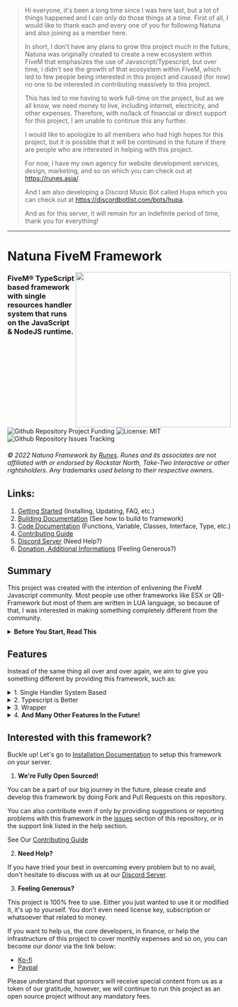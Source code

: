 > Hi everyone, it's been a long time since I was here last, but a lot of things happened and I can only do those things at a time. First of all, I would like to thank each and every one of you for following Natuna and also joining as a member here. 
> 
> In short, I don't have any plans to grow this project much in the future, Natuna was originally created to create a new ecosystem within FiveM that emphasizes the use of Javascript/Typescript, but over time, I didn't see the growth of that ecosystem within FiveM, which led to few people being interested in this project and caused (for now) no one to be interested in contributing massively to this project.
> 
> This has led to me having to work full-time on the project, but as we all know, we need money to live, including internet, electricity, and other expenses. Therefore, with no/lack of financial or direct support for this project, I am unable to continue this any further.
> 
> I would like to apologize to all members who had high hopes for this project, but it is possible that it will be continued in the future if there are people who are interested in helping with this project.
> 
> For now, I have my own agency for website development services, design, marketing, and so on which you can check out at https://runes.asia/. 
> 
> And I am also developing a Discord Music Bot called Hupa which you can check out at https://discordbotlist.com/bots/hupa.
> 
> And as for this server, it will remain for an indefinite period of time, thank you for everything!

---

# Natuna FiveM Framework

<img src="https://i.ibb.co/PGqZDFh/text.png" align="right" width="350px" />

### FiveM® TypeScript based framework with single resources handler system that runs on the JavaScript & NodeJS runtime.

![Github Repository Project Funding](https://img.shields.io/badge/Project%20Funding-%240.0-orange) ![License: MIT](https://img.shields.io/badge/License-MIT-yellow.svg) ![Github Repository Issues Tracking](https://img.shields.io/bitbucket/issues-raw/natuna-framework/natuna)

###### © 2022 Natuna Framework by [Runes](https://runes.asia). Runes and its associates are not affiliated with or endorsed by Rockstar North, Take-Two Interactive or other rightsholders. Any trademarks used belong to their respective owners.

## Links:

1. [Getting Started](docs/GETTING_STARTED.md) (Installing, Updating, FAQ, etc.)
2. [Building Documentation](docs/BUILDING.md) (See how to build to framework)
3. [Code Documentation](https://developer.natuna.asia/fivem) (Functions, Variable, Classes, Interface, Type, etc.)
4. [Contributing Guide](docs/CONTRIBUTING.md)
5. [Discord Server](https://discord.gg/kGPHBvXzGM) (Need Help?)
6. [Donation, Additional Informations](#interested-with-this-framework) (Feeling Generous?)

## Summary

This project was created with the intention of enlivening the FiveM Javascript community. Most people use other frameworks like ESX or QB-Framework but most of them are written in LUA language, so because of that, I was interested in making something completely different from the community.

<details>
<summary><b>Before You Start, Read This</b></summary>

This framework is not created for people who do not understand programming languages. There are a few skill requirements including:

1. Command line usage
2. JavaScript/TypeScript
3. Understanding module bundlers (Webpack)
4. Node.JS Package Managers (e.g. [npm](https://www.npmjs.com/) / [yarn](https://yarnpkg.com))
5. Being confident in your learning / reach in order to understand how this framework is working
6. Know to not ask the developer(s) for support if the instructions were clearly stated in the documentation.
7.  **KNOW HOW TO RESPECT OTHER PEOPLE'S HARD WORK & TO NOT STEAL!**

This framework is still far from perfect, so if you you could help me developing this framework, that would be great!

</details>

## Features

Instead of the same thing all over and over again, we aim to give you something different by providing this framework, such as:

<details>
<summary>1. Single Handler System Based</summary>

With Natuna, all ticks, event, variables are handled with this framework itself.

<img height="300" src="https://cdn.discordapp.com/attachments/872029309185966100/950069231645519902/unknown.png" />
<img height="300" src="https://cdn.discordapp.com/attachments/872029309185966100/950069231972671528/unknown.png" />

</details>

<details>
<summary>2. Typescript is Better</summary>

1. **IntelliSense Ready** <br/>
	Learn more about [VSCode IntelliSense on Here](https://code.visualstudio.com/docs/editor/intellisense).
	<img src="https://code.visualstudio.com/assets/docs/editor/intellisense/intellisense_icons.png" width="500" />
	
2. **JSDoc Ready** <br/>
	Learn more about [JSDoc](https://jsdoc.app/).
	<img src="https://i.im.ge/2021/08/08/0aOQ6.png" width="500" />
	
3. **Safety Checks** <br/>
	Learn more about [why should we use TypeScript](https://dev.to/mistval/type-safe-typescript-4a6f).
	<img src="https://i.stack.imgur.com/Y2VvL.png" width="500" />

</details>

<details>
<summary>3. Wrapper</summary>

1. **Database Wrapper** <br/>
	You don't need to write old traditional query language to do get or update things on your database.
	```ts
	db.tableName.create({
		data: {
			column_1:  value_1,
			column_2:  value_2,
			column_3:  value_3
		}
	})
	```
	
2. **Command Wrapper** <br/>
	You may registering command using `RegisterCommand` FiveM native, but for us, that is boring.
	```ts
	registerCommand(
		// Name
		'hello',
		// Handler
		(src, args) => {
			return  console.log('Hello!');
		},
		// Configuration
		{
			description:  "Say Hello"
		}
	});
	```
	
3. **Multi NUI Wrapper** <br/>
	Wanted to use multi NUI system? NOT A PROBLEM! This framework also contain it own built in NUI system so you don't need to create like 100+ resources for 100 NUI, instead, using 1 resources, this framework, would be enough to handle all of that.

4. **Event Wrapper** <br/>
	Natuna wrap all events to be handled on single event loop. 
	<img src="https://cdn.discordapp.com/attachments/820869715047743489/950691984249585714/unknown.png" width="500" />

</details>

<details>
<summary>4. <b>And Many Other Features In the Future!</b></summary>

Expect more from us in the future! We would give you something different and something more great above your expectation.

</details>

## Interested with this framework?

Buckle up! Let's go to [Installation Documentation](docs/GETTING_STARTED.md) to setup this framework on your server.


1. **We're Fully Open Sourced!**

You can be a part of our big journey in the future, please create and develop this framework by doing Fork and Pull Requests on this repository.

You can also contribute even if only by providing suggestions or reporting problems with this framework in the [issues](https://github.com/natuna-framework/fivem/issues) section of this repository, or in the support link listed in the help section.

See Our [Contributing Guide](CONTRIBUTING.md)

2. **Need Help?**

If you have tried your best in overcoming every problem but to no avail, don't hesitate to discuss with us at our [Discord Server](https://discord.gg/kGPHBvXzGM).

3. **Feeling Generous?**

This project is 100% free to use. Either you just wanted to use it or modified it, it's up to yourself. You don't even need license key, subscription or whatsoever that related to money.

If you want to help us, the core developers, in finance, or help the infrastructure of this project to cover monthly expenses and so on, you can become our donor via the link below:

- [Ko-fi](https://ko-fi.com/raflymln)
- [Paypal](https://www.paypal.com/paypalme/mraflymaulana)

Please understand that sponsors will receive special content from us as a token of our gratitude, however, we will continue to run this project as an open source project without any mandatory fees.
